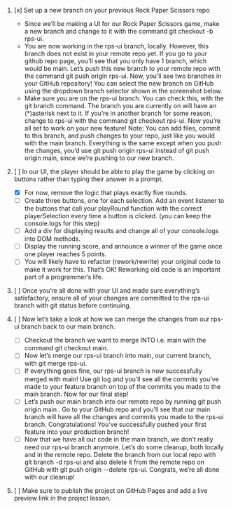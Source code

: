 <!-- Assignment: https://www.theodinproject.com/lessons/foundations-revisiting-rock-paper-scissors#assignment:~:text=making%20new%20branches.-,Assignment,-Set%20up%20a -->

1. [x] Set up a new branch on your previous Rock Paper Scissors repo
    - Since we’ll be making a UI for our Rock Paper Scissors game, make a new branch and change to it with the command git checkout -b rps-ui.
    - You are now working in the rps-ui branch, locally. However, this branch does not exist in your remote repo yet. If you go to your github repo page, you’ll see that you only have 1 branch, which would be main. Let’s push this new branch to your remote repo with the command git push origin rps-ui. Now, you’ll see two branches in your GitHub repository! You can select the new branch on GitHub using the dropdown branch selector shown in the screenshot below.
    - Make sure you are on the rps-ui branch. You can check this, with the git branch command. The branch you are currently on will have an (*)asterisk next to it. If you’re in another branch for some reason, change to rps-ui with the command git checkout rps-ui. Now you’re all set to work on your new feature! Note: You can add files, commit to this branch, and push changes to your repo, just like you would with the main branch. Everything is the same except when you push the changes, you’d use git push origin rps-ui instead of git push origin main, since we’re pushing to our new branch.

2. [ ] In our UI, the player should be able to play the game by clicking on buttons rather than typing their answer in a prompt.
    - [x] For now, remove the logic that plays exactly five rounds.
    - [ ] Create three buttons, one for each selection. Add an event listener to the buttons that call your playRound function with the correct playerSelection every time a button is clicked. (you can keep the console.logs for this step)
    - [ ] Add a div for displaying results and change all of your console.logs into DOM methods.
    - [ ] Display the running score, and announce a winner of the game once one player reaches 5 points.
    - [ ] You will likely have to refactor (rework/rewrite) your original code to make it work for this. That’s OK! Reworking old code is an important part of a programmer’s life.

3. [ ] Once you’re all done with your UI and made sure everything’s satisfactory, ensure all of your changes are committed to the rps-ui branch with git status before continuing.
4. [ ] Now let’s take a look at how we can merge the changes from our rps-ui branch back to our main branch.
    - [ ] Checkout the branch we want to merge INTO i.e. main with the command git checkout main.
    - [ ] Now let’s merge our rps-ui branch into main, our current branch, with git merge rps-ui.
    - [ ] If everything goes fine, our rps-ui branch is now successfully merged with main! Use git log and you’ll see all the commits you’ve made to your feature branch on top of the commits you made to the main branch. Now for our final step!
    - [ ] Let’s push our main branch into our remote repo by running git push origin main . Go to your GitHub repo and you’ll see that our main branch will have all the changes and commits you made to the rps-ui branch. Congratulations! You’ve successfully pushed your first feature into your production branch!
    - [ ] Now that we have all our code in the main branch, we don’t really need our rps-ui branch anymore. Let’s do some cleanup, both locally and in the remote repo. Delete the branch from our local repo with git branch -d rps-ui and also delete it from the remote repo on GitHub with git push origin --delete rps-ui. Congrats, we’re all done with our cleanup!
5. [ ] Make sure to publish the project on GitHub Pages and add a live preview link in the project lesson.
